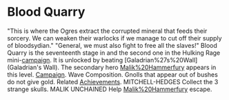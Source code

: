 # Blood Quarry

"This is where the Ogres extract the corrupted mineral that feeds their sorcery. We can weaken their warlocks if we manage to cut off their supply of bloodsydian."
"General, we must also fight to free all the slaves!"
Blood Quarry is the seventeenth stage in and the second one in the Hulking Rage mini-[campaign](campaign). It is unlocked by beating [Galadrian%27s%20Wall](Galadrian's Wall). The secondary hero [Malik%20Hammerfury](Malik) appears in this level.
[Campaign](Campaign).
Wave Composition.
Gnolls that appear out of bushes do not give gold.
Related [Achievements](Achievements).
 MITCHELL-HEDGES Collect the 3 strange skulls.
 MALIK UNCHAINED Help [Malik%20Hammerfury](Malik) escape.